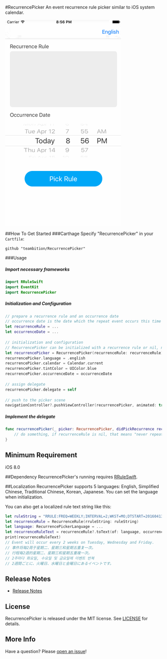 #RecurrencePicker
An event recurrence rule picker similar to iOS system calendar. 

![Example](Gif/RecurrencePickerExample.gif "RecurrencePickerExample")

##How To Get Started
###Carthage
Specify "RecurrencePicker" in your ```Cartfile```:
```ogdl 
github "teambition/RecurrencePicker"
```

###Usage
##### Import necessary frameworks
```swift
import RRuleSwift
import EventKit
import RecurrencePicker
```

#####  Initialization and Configuration
```swift
// prepare a recurrence rule and an occurrence date
// occurrence date is the date which the repeat event occurs this time
let recurrenceRule = ...
let occurrenceDate = ...

// initialization and configuration
// RecurrencePicker can be initialized with a recurrence rule or nil, nil means "never repeat"
let recurrencePicker = RecurrencePicker(recurrenceRule: recurrenceRule)
recurrencePicker.language = .english
recurrencePicker.calendar = Calendar.current
recurrencePicker.tintColor = UIColor.blue
recurrencePicker.occurrenceDate = occurrenceDate

// assign delegate
recurrencePicker.delegate = self

// push to the picker scene
navigationController?.pushViewController(recurrencePicker, animated: true)
```

#####  Implement the delegate
```swift
func recurrencePicker(_ picker: RecurrencePicker, didPickRecurrence recurrenceRule: RecurrenceRule?) {
    // do something, if recurrenceRule is nil, that means "never repeat".
}
```

## Minimum Requirement
iOS 8.0

##Dependency
RecurrencePicker's running requires [RRuleSwift](https://github.com/teambition/RRuleSwift).

##Localization
RecurrencePicker supports 5 languages: English, Simplified Chinese, Traditional Chinese, Korean, Japanese. You can set the language when initialization.

You can also get a localized rule text string like this:
```swift
let ruleString = "RRULE:FREQ=WEEKLY;INTERVAL=2;WKST=MO;DTSTART=20160413T133011Z;BYDAY=TU,WE,FR"
let recurrenceRule = RecurrenceRule(rruleString: ruleString)
let language: RecurrencePickerLanguage = ...
let recurrenceRuleText = recurrenceRule?.toText(of: language, occurrenceDate: Date())
print(recurrenceRuleText)
// Event will occur every 2 weeks on Tuesday, Wednesday and Friday.
// 事件将每2周于星期二、星期三和星期五重复一次。
// 行程每2週的星期二、星期三和星期五重複一次。
// 2주마다 화요일, 수요일 및 금요일에 이벤트 반복
// 2週間ごとに、火曜日、水曜日と金曜日にあるイベントです。
```

## Release Notes
* [Release Notes](https://github.com/teambition/RecurrencePicker/releases)

## License
RecurrencePicker is released under the MIT license. See [LICENSE](https://github.com/teambition/RecurrencePicker/blob/master/LICENSE.md) for details.

## More Info
Have a question? Please [open an issue](https://github.com/teambition/RecurrencePicker/issues/new)!
